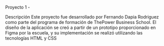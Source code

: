 Proyecto 1 -

Descripción Este proyecto fue desarrollado por Fernando Dapia Rodriguez como parte del programa de formación de ThePower Business School. El diseño de la aplicación se creó a partir de un prototipo proporcionado en Figma por la escuela, y su implementación se realizó utilizando las tecnologías HTML y CSS
